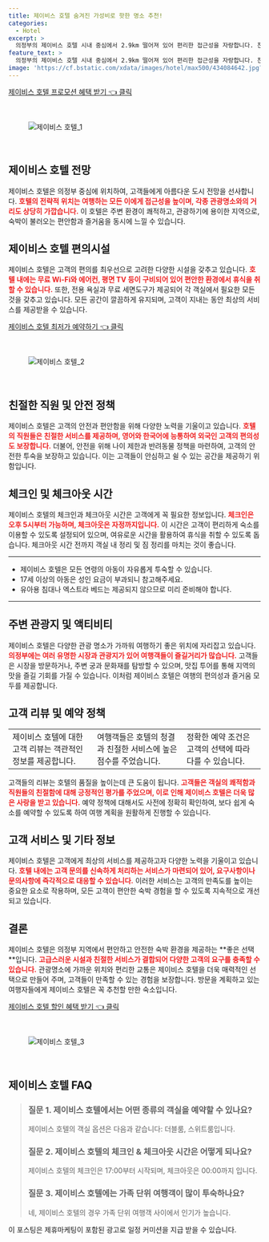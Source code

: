 ```yaml
---
title: 제이비스 호텔 숨겨진 가성비로 핫한 명소 추천!
categories:
  - Hotel
excerpt: >
  의정부의 제이비스 호텔 시내 중심에서 2.9km 떨어져 있어 편리한 접근성을 자랑합니다. 친절한 직원과 합리적인 가격 기본적인 시설을 갖춘 이곳은 가족 여행에 적합하지만 반려동물은 함께 하실 수 없습니다.
feature_text: >
  의정부의 제이비스 호텔 시내 중심에서 2.9km 떨어져 있어 편리한 접근성을 자랑합니다. 친절한 직원과 합리적인 가격 기본적인 시설을 갖춘 이곳은 가족 여행에 적합하지만 반려동물은 함께 하실 수 없습니다.
image: 'https://cf.bstatic.com/xdata/images/hotel/max500/434084642.jpg?k=23db2caa33149bf62d5e2818a73322c8a377351b2629585c2ef756afe9002a89&o=&hp=1'
---
```


<p><a class="modoo-button" href="https://tinyurl.com/2alwq8ap" rel="nofollow noopener">제이비스 호텔 프로모션 혜택 받기 👈 클릭</a></p><br/>
<figure class="image"><img alt="제이비스 호텔_1" src="https://cf.bstatic.com/xdata/images/hotel/max1024x768/434069569.jpg?k=f32ac4cb5f905055021670d572d0d37796836f30d19e6702343d1b1452534b44&amp;o=&amp;hp=1"/></figure><br/>

<h2 id="제이비스-호텔-전망">제이비스 호텔 전망</h2>
<p>제이비스 호텔은 의정부 중심에 위치하여, 고객들에게 아름다운 도시 전망을 선사합니다. <b><span style="color: #ee2323;">호텔의 전략적 위치는 여행하는 모든 이에게 접근성을 높이며, 각종 관광명소와의 거리도 상당히 가깝습니다.</span></b> 이 호텔은 주변 환경이 쾌적하고, 관광하기에 용이한 지역으로, 숙박이 불러오는 편안함과 즐거움을 동시에 느낄 수 있습니다.</p>
<h2 id="제이비스-호텔-편의시설">제이비스 호텔 편의시설</h2>
<p>제이비스 호텔은 고객의 편의를 최우선으로 고려한 다양한 시설을 갖추고 있습니다. <b><span style="color: #ee2323;">호텔 내에는 무료 Wi-Fi와 에어컨, 평면 TV 등이 구비되어 있어 편안한 환경에서 휴식을 취할 수 있습니다.</span></b> 또한, 전용 욕실과 무료 세면도구가 제공되어 각 객실에서 필요한 모든 것을 갖추고 있습니다. 모든 공간이 깔끔하게 유지되며, 고객이 지내는 동안 최상의 서비스를 제공받을 수 있습니다.</p>
<p><a class="modoo-button" href="https://tinyurl.com/2alwq8ap" rel="nofollow noopener">제이비스 호텔 최저가 예약하기 👈 클릭</a></p><br/>
<figure class="image"><img alt="제이비스 호텔_2" src="https://cf.bstatic.com/xdata/images/hotel/max500/434084642.jpg?k=23db2caa33149bf62d5e2818a73322c8a377351b2629585c2ef756afe9002a89&amp;o=&amp;hp=1"/></figure><br/>
<h2 id="친절한-직원-및-안전-정책">친절한 직원 및 안전 정책</h2>
<p>제이비스 호텔은 고객의 안전과 편안함을 위해 다양한 노력을 기울이고 있습니다. <b><span style="color: #ee2323;">호텔의 직원들은 친절한 서비스를 제공하며, 영어와 한국어에 능통하여 외국인 고객의 편의성도 보장합니다.</span></b> 더불어, 안전을 위해 나이 제한과 반려동물 정책을 마련하여, 고객의 안전한 투숙을 보장하고 있습니다. 이는 고객들이 안심하고 쉴 수 있는 공간을 제공하기 위함입니다.</p>
<h2 id="체크인-및-체크아웃-시간">체크인 및 체크아웃 시간</h2>
<p>제이비스 호텔의 체크인과 체크아웃 시간은 고객에게 꼭 필요한 정보입니다. <b><span style="color: #ee2323;">체크인은 오후 5시부터 가능하며, 체크아웃은 자정까지입니다.</span></b> 이 시간은 고객이 편리하게 숙소를 이용할 수 있도록 설정되어 있으며, 여유로운 시간을 활용하여 휴식을 취할 수 있도록 돕습니다. 체크아웃 시간 전까지 객실 내 정리 및 짐 정리를 마치는 것이 좋습니다.</p>
<hr/>
<ul>
<li>제이비스 호텔은 모든 연령의 아동이 자유롭게 투숙할 수 있습니다.</li>
<li>17세 이상의 아동은 성인 요금이 부과되니 참고해주세요.</li>
<li>유아용 침대나 엑스트라 베드는 제공되지 않으므로 미리 준비해야 합니다.</li>
</ul>
<hr/>
<h2 id="주변-관광지-및-액티비티">주변 관광지 및 액티비티</h2>
<p>제이비스 호텔은 다양한 관광 명소가 가까워 여행하기 좋은 위치에 자리잡고 있습니다. <b><span style="color: #ee2323;">의정부에는 여러 유명한 시장과 관광지가 있어 여행객들이 즐길거리가 많습니다.</span></b> 고객들은 시장을 방문하거나, 주변 궁과 문화재를 탐방할 수 있으며, 맛집 투어를 통해 지역의 맛을 즐길 기회를 가질 수 있습니다. 이처럼 제이비스 호텔은 여행의 편의성과 즐거움 모두를 제공합니다.</p>
<h2 id="고객-리뷰-및-예약-정책">고객 리뷰 및 예약 정책</h2>
<table>
<tr>
<td>제이비스 호텔에 대한 고객 리뷰는 객관적인 정보를 제공합니다.</td>
<td>여행객들은 호텔의 청결과 친절한 서비스에 높은 점수를 주었습니다.</td>
<td>정확한 예약 조건은 고객의 선택에 따라 다를 수 있습니다.</td>
</tr>
</table>
<p>고객들의 리뷰는 호텔의 품질을 높이는데 큰 도움이 됩니다. <b><span style="color: #ee2323;">고객들은 객실의 쾌적함과 직원들의 친절함에 대해 긍정적인 평가를 주었으며, 이로 인해 제이비스 호텔은 더욱 많은 사랑을 받고 있습니다.</span></b> 예약 정책에 대해서도 사전에 정확히 확인하여, 보다 쉽게 숙소를 예약할 수 있도록 하여 여행 계획을 원활하게 진행할 수 있습니다.</p>
<h2 id="고객-서비스-및-기타 정보">고객 서비스 및 기타 정보</h2>
<p>제이비스 호텔은 고객에게 최상의 서비스를 제공하고자 다양한 노력을 기울이고 있습니다. <b><span style="color: #ee2323;">호텔 내에는 고객 문의를 신속하게 처리하는 서비스가 마련되어 있어, 요구사항이나 문의사항에 즉각적으로 대응할 수 있습니다.</span></b> 이러한 서비스는 고객의 만족도를 높이는 중요한 요소로 작용하며, 모든 고객이 편안한 숙박 경험을 할 수 있도록 지속적으로 개선되고 있습니다.</p>
<h2 id="기타-정보">결론</h2>
<p>제이비스 호텔은 의정부 지역에서 편안하고 안전한 숙박 환경을 제공하는 **좋은 선택**입니다. <b><span style="color: #ee2323;">고급스러운 시설과 친절한 서비스가 결합되어 다양한 고객의 요구를 충족할 수 있습니다.</span></b> 관광명소에 가까운 위치와 편리한 교통은 제이비스 호텔을 더욱 매력적인 선택으로 만들어 주며, 고객들이 만족할 수 있는 경험을 보장합니다. 방문을 계획하고 있는 여행자들에게 제이비스 호텔은 꼭 추천할 만한 숙소입니다.</p>

<p><a class="modoo-button" href="https://tinyurl.com/2alwq8ap" rel="nofollow noopener">제이비스 호텔 할인 혜택 받기 👈 클릭</a></p><br>

<figure class="image"><img src="https://cf.bstatic.com/xdata/images/hotel/max500/434085480.jpg?k=f3d62a0e0f5d207458d3e0fecc3dea7b5de77939f8e9ba4a77c93a3f5b71f41a&o=&hp=1" alt="제이비스 호텔_3"></figure><br>
<h2 id="제이비스 호텔_FAQ">제이비스 호텔 FAQ</h2>
<div itemscope="" itemtype="https://schema.org/FAQPage"> 
<blockquote> 
<div itemscope="" itemprop="mainEntity" itemtype="https://schema.org/Question"> 
<h3 id="질문_1" itemprop="name">질문 1. 제이비스 호텔에서는 어떤 종류의 객실을 예약할 수 있나요?</h3> 
<div itemscope="" itemprop="acceptedAnswer" itemtype="https://schema.org/Answer"> 
<span itemprop="text"> 
<p>제이비스 호텔의 객실 옵션은 다음과 같습니다: 더블룸, 스위트룸입니다.</p> 
</span> 
</div> 
</div> 

<div itemscope="" itemprop="mainEntity" itemtype="https://schema.org/Question"> 
<h3 id="질문_2" itemprop="name">질문 2. 제이비스 호텔의 체크인 & 체크아웃 시간은 어떻게 되나요?</h3> 
<div itemscope="" itemprop="acceptedAnswer" itemtype="https://schema.org/Answer"> 
<span itemprop="text"> 
<p>제이비스 호텔의 체크인은 17:00부터 시작되며, 체크아웃은 00:00까지 입니다.</p> 
</span> 
</div> 
</div> 

<div itemscope="" itemprop="mainEntity" itemtype="https://schema.org/Question"> 
<h3 id="질문_3" itemprop="name">질문 3. 제이비스 호텔에는 가족 단위 여행객이 많이 투숙하나요?</h3> 
<div itemscope="" itemprop="acceptedAnswer" itemtype="https://schema.org/Answer"> 
<span itemprop="text"> 
<p>네, 제이비스 호텔의 경우 가족 단위 여행객 사이에서 인기가 높습니다.</p> 
</span> 
</div> 
</div> 
</blockquote> 
</div><p>이 포스팅은 제휴마케팅이 포함된 광고로 일정 커미션을 지급 받을 수 있습니다.</p>


